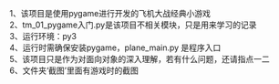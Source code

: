 1、该项目是使用pygame进行开发的飞机大战经典小游戏\
2、tm_01_pygame入门.py是该项目不相关模块，只是用来学习的记录\
3、运行环境：py3\
4、运行时需确保安装pygame，plane_main.py 是程序入口\
5、该项目只是作为对面向对象的深入理解，若有什么问题，还请指点一二\
6、文件夹‘截图’里面有游戏时的截图
